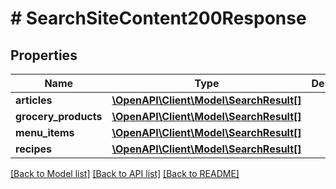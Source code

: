 # # SearchSiteContent200Response

## Properties

Name | Type | Description | Notes
------------ | ------------- | ------------- | -------------
**articles** | [**\OpenAPI\Client\Model\SearchResult[]**](SearchResult.md) |  |
**grocery_products** | [**\OpenAPI\Client\Model\SearchResult[]**](SearchResult.md) |  |
**menu_items** | [**\OpenAPI\Client\Model\SearchResult[]**](SearchResult.md) |  |
**recipes** | [**\OpenAPI\Client\Model\SearchResult[]**](SearchResult.md) |  |

[[Back to Model list]](../../README.md#models) [[Back to API list]](../../README.md#endpoints) [[Back to README]](../../README.md)
